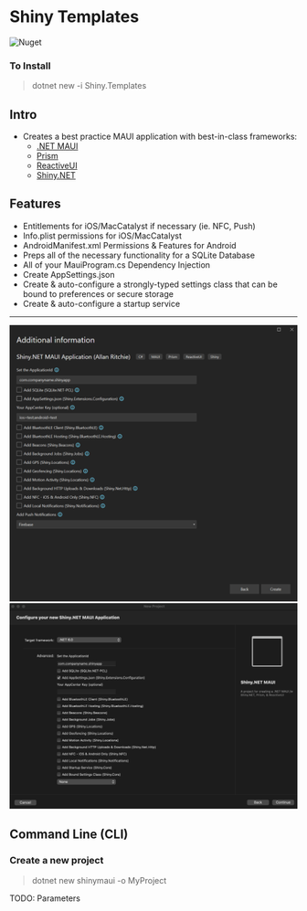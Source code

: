 # Shiny Templates

![Nuget](https://img.shields.io/nuget/v/shiny.templates?style=for-the-badge)

### To Install
> dotnet new -i Shiny.Templates

## Intro
* Creates a best practice MAUI application with best-in-class frameworks:
    * [.NET MAUI](https://learn.microsoft.com/en-us/dotnet/maui/what-is-maui)
	* [Prism](https://prismlibrary.com/)
	* [ReactiveUI](https://reactiveui.net/)
	* [Shiny.NET](https://shinylib.net)

## Features
* Entitlements for iOS/MacCatalyst if necessary (ie. NFC, Push)
* Info.plist permissions for iOS/MacCatalyst
* AndroidManifest.xml Permissions & Features for Android
* Preps all of the necessary functionality for a SQLite Database	
* All of your MauiProgram.cs Dependency Injection
* Create AppSettings.json
* Create & auto-configure a strongly-typed settings class that can be bound to preferences or secure storage
* Create & auto-configure a startup service


---
<img src="vs4win.png" />
<img src="vs4mac.png" />


## Command Line (CLI)

### Create a new project
> dotnet new shinymaui -o MyProject

TODO: Parameters